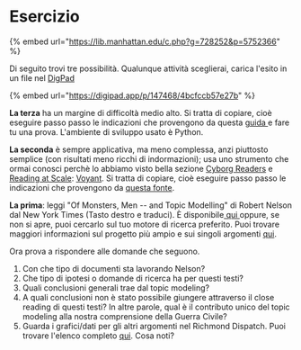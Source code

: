 # Esercizio

{% embed url="https://lib.manhattan.edu/c.php?g=728252&p=5752366" %}

Di seguito trovi tre possibilità. Qualunque attività sceglierai, carica l'esito in un file nel [DigPad](https://digipad.app/p/147468/4bcfccb57e27b)

{% embed url="https://digipad.app/p/147468/4bcfccb57e27b" %}

**La terza** ha un margine di difficoltà medio alto. Si tratta di copiare, cioè eseguire passo passo le indicazioni che provengono da questa [guida ](https://techblog.smc.it/it/2021-10-22/topic-modelling)e fare tu una prova. L'ambiente di sviluppo usato è Python.

**La seconda** è sempre applicativa, ma meno complessa, anzi piuttosto semplice (con risultati meno ricchi di indormazioni); usa uno strumento che ormai conosci perchè lo abbiamo visto bella sezione [Cyborg Readers](../cyborg-readers.md) e [Reading at Scale](../reading-at-scale.md): [Voyant](https://voyant-tools.org). Si tratta di copiare, cioè eseguire passo passo le indicazioni che provengono da [questa fonte](https://lib.manhattan.edu/c.php?g=728252\&p=5752366).

**La prima**: leggi "Of Monsters, Men -- and Topic Modelling" di Robert Nelson dal New York Times (Tasto destro e traduci). È disponibile[ qui ](https://opinionator.blogs.nytimes.com/2011/05/29/of-monsters-men-and-topic-modeling/)oppure, se non si apre, puoi cercarlo sul tuo motore di ricerca preferito. Puoi trovare maggiori informazioni sul progetto più ampio e sui singoli argomenti [qui](https://dsl.richmond.edu/dispatch/Topics).

Ora prova a rispondere alle domande che seguono.

1. Con che tipo di documenti sta lavorando Nelson? &#x20;
2. Che tipo di ipotesi o domande di ricerca ha per questi testi?&#x20;
3. Quali conclusioni generali trae dal topic modeling?&#x20;
4. A quali conclusioni non è stato possibile giungere attraverso il close reading di questi testi? In altre parole, qual è il contributo unico del topic modeling alla nostra comprensione della Guerra Civile?&#x20;
5. Guarda i grafici/dati per gli altri argomenti nel Richmond Dispatch. Puoi  trovare l'elenco completo [qui](https://dsl.richmond.edu/dispatch/). Cosa noti?

